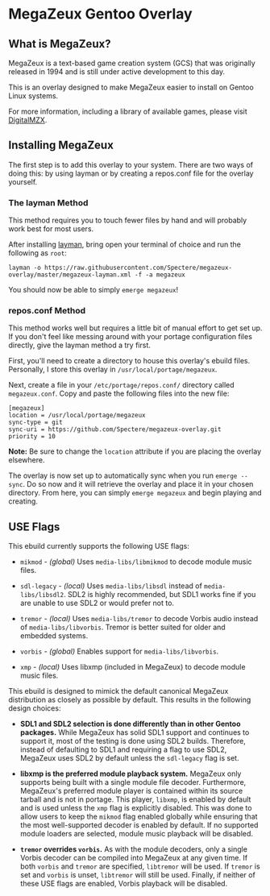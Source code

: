# MegaZeux Gentoo Overlay

## What is MegaZeux?

MegaZeux is a text-based game creation system (GCS) that was originally released in 1994
and is still under active development to this day.

This is an overlay designed to make MegaZeux easier to install on Gentoo Linux systems.

For more information, including a library of available games, please visit
[DigitalMZX](https://www.digitalmzx.net).

## Installing MegaZeux

The first step is to add this overlay to your system. There are two ways of doing this:
by using layman or by creating a repos.conf file for the overlay yourself.

### The layman Method

This method requires you to touch fewer files by hand and will probably work best for most
users.

After installing [layman](https://wiki.gentoo.org/wiki/Layman), bring open your terminal of
choice and run the following as `root`:

`layman -o https://raw.githubusercontent.com/Spectere/megazeux-overlay/master/megazeux-layman.xml -f -a megazeux`

You should now be able to simply `emerge megazeux`!

### repos.conf Method

This method works well but requires a little bit of manual effort to get set up. If you
don't feel like messing around with your portage configuration files directly, give the
layman method a try first.

First, you'll need to create a directory to house this overlay's ebuild files. Personally,
I store this overlay in `/usr/local/portage/megazeux`.

Next, create a file in your `/etc/portage/repos.conf/` directory called `megazeux.conf`.
Copy and paste the following files into the new file:

````
[megazeux]
location = /usr/local/portage/megazeux
sync-type = git
sync-uri = https://github.com/Spectere/megazeux-overlay.git
priority = 10
````

**Note:** Be sure to change the `location` attribute if you are placing the overlay elsewhere.

The overlay is now set up to automatically sync when you run `emerge --sync`. Do so now and
it will retrieve the overlay and place it in your chosen directory. From here, you can simply
`emerge megazeux` and begin playing and creating.

## USE Flags

This ebuild currently supports the following USE flags:

* `mikmod` - *(global)* Uses `media-libs/libmikmod` to decode module music files.

* `sdl-legacy` - *(local)* Uses `media-libs/libsdl` instead of `media-libs/libsdl2`. SDL2
                 is highly recommended, but SDL1 works fine if you are unable to use SDL2
                 or would prefer not to.

* `tremor` - *(local)* Uses `media-libs/tremor` to decode Vorbis audio instead of
             `media-libs/libvorbis`. Tremor is better suited for older and embedded
             systems.
* `vorbis` - *(global)* Enables support for `media-libs/libvorbis`.

* `xmp` - *(local)* Uses libxmp (included in MegaZeux) to decode module music files.

This ebuild is designed to mimick the default canonical MegaZeux distribution as closely as
possible by default. This results in the following design choices:

* **SDL1 and SDL2 selection is done differently than in other Gentoo packages.** While
  MegaZeux has solid SDL1 support and continues to support it, most of the testing is done
  using SDL2 builds. Therefore, instead of defaulting to SDL1 and requiring a flag to
  use SDL2, MegaZeux uses SDL2 by default unless the `sdl-legacy` flag is set.

* **libxmp is the preferred module playback system.** MegaZeux only supports being built
  with a single module file decoder. Furthermore, MegaZeux's preferred module player is
  contained within its source tarball and is not in portage. This player, `libxmp`, is
  enabled by default and is used unless the `xmp` flag is explicitly disabled. This was
  done to allow users to keep the `mikmod` flag enabled globally while ensuring that the
  most well-supported decoder is enabled by default. If no supported module loaders are
  selected, module music playback will be disabled.

* **`tremor` overrides `vorbis`.** As with the module decoders, only a single Vorbis
  decoder can be compiled into MegaZeux at any given time. If both `vorbis` and `tremor`
  are specified, `libtremor` will be used. If `tremor` is set and `vorbis` is unset,
  `libtremor` will still be used. Finally, if neither of these USE flags are enabled,
  Vorbis playback will be disabled.
